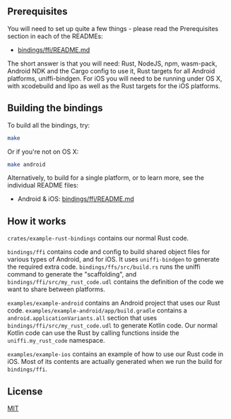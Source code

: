 ## Prerequisites

You will need to set up quite a few things - please read the Prerequisites
section in each of the READMEs:

* [bindings/ffi/README.md](bindings/ffi/README.md)

The short answer is that you will need: Rust, NodeJS, npm, wasm-pack, Android
NDK and the Cargo config to use it, Rust targets for all Android platforms,
uniffi-bindgen. For iOS you will need to be running under OS X, with xcodebuild
and lipo as well as the Rust targets for the iOS platforms.

## Building the bindings

To build all the bindings, try:

```bash
make
```

Or if you're not on OS X:

```bash
make android
```

Alternatively, to build for a single platform, or to learn more, see the
individual README files:

* Android & iOS: [bindings/ffi/README.md](bindings/ffi/README.md)

## How it works

`crates/example-rust-bindings` contains our normal Rust code.

`bindings/ffi` contains code and config to build shared object files for various
types of Android, and for iOS. It uses `uniffi-bindgen` to generate the required
extra code.  `bindings/ffs/src/build.rs` runs the uniffi command to generate the
"scaffolding", and `bindings/ffi/src/my_rust_code.udl` contains the definition
of the code we want to share between platforms.

`examples/example-android` contains an Android project that uses our Rust code.
`examples/example-android/app/build.gradle` contains a
`android.applicationVariants.all` section that uses
`bindings/ffi/src/my_rust_code.udl` to generate Kotlin code. Our normal Kotlin
code can use the Rust by calling functions inside the `uniffi.my_rust_code`
namespace.

`examples/example-ios` contains an example of how to use our Rust code in iOS.
Most of its contents are actually generated when we run the build for
`bindings/ffi`.

## License

[MIT](https://mit-license.org/)
